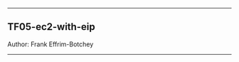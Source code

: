 --------------------------------------------------

## TF05-ec2-with-eip

Author: Frank Effrim-Botchey

--------------------------------------------------

